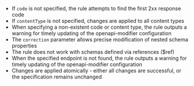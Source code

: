 - If `code` is not specified, the rule attempts to find the first 2xx response code
- If `contentType` is not specified, changes are applied to all content types
- When specifying a non-existent code or content type, the rule outputs a warning for timely updating of the openapi-modifier configuration
- The `correction` parameter allows precise modification of nested schema properties
- The rule does not work with schemas defined via references ($ref)
- When the specified endpoint is not found, the rule outputs a warning for timely updating of the openapi-modifier configuration
- Changes are applied atomically - either all changes are successful, or the specification remains unchanged 